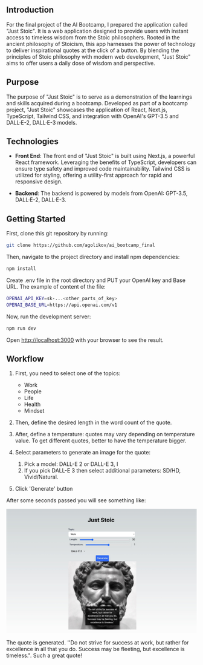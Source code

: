 
## Introduction

For the final project of the AI Bootcamp, I prepared the application called "Just Stoic". It is a web application designed to provide users with instant access to timeless wisdom from the Stoic philosophers. Rooted in the ancient philosophy of Stoicism, this app harnesses the power of technology to deliver inspirational quotes at the click of a button. By blending the principles of Stoic philosophy with modern web development, "Just Stoic" aims to offer users a daily dose of wisdom and perspective.

## Purpose

The purpose of "Just Stoic" is to serve as a demonstration of the learnings and skills acquired during a bootcamp. Developed as part of a bootcamp project, "Just Stoic" showcases the application of React, Next.js, TypeScript, Tailwind CSS, and integration with OpenAI's GPT-3.5 and DALL·E-2, DALL·E-3 models.

## Technologies

- **Front End**: The front end of "Just Stoic" is built using Next.js, a powerful React framework. Leveraging the benefits of TypeScript, developers can ensure type safety and improved code maintainability. Tailwind CSS is utilized for styling, offering a utility-first approach for rapid and responsive design.

- **Backend**: The backend is powered by models from OpenAI: GPT-3.5, DALL·E-2, DALL·E-3.
## Getting Started

First, clone this git repository by running:

```bash
git clone https://github.com/agolikov/ai_bootcamp_final
```

Then, navigate to the project directory and install npm dependencies:

```bash
npm install
```

Create .env file in the root directory and PUT your OpenAI key and Base URL. The example of content of the file:

```bash
OPENAI_API_KEY=sk-...<other_parts_of_key>
OPENAI_BASE_URL=https://api.openai.com/v1
```

Now, run the development server:
```bash
npm run dev
```

Open [http://localhost:3000](http://localhost:3000) with your browser to see the result.

## Workflow

1. First, you need to select one of the topics:
	- Work
	- People
	- Life
	- Health
	- Mindset

2. Then, define the desired length in the word count of the quote.
3. After, define a temperature: quotes may vary depending on temperature value. To get different quotes, better to have the temperature bigger.
4. Select parameters to generate an image for the quote:
	1. Pick a model: DALL-E 2 or DALL-E 3, I
	2. If you pick DALL-E 3 then select additional parameters: SD/HD, Vivid/Natural.
5. Click 'Generate' button

After some seconds passed you will see something like:

![Demo](/img/demo.jpg)

The quote is generated. ''Do not strive for success at work, but rather for excellence in all that you do. Success may be fleeting, but excellence is timeless.". Such a great quote!